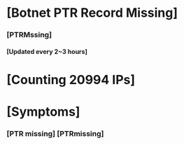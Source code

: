 # [Botnet PTR Record Missing]
### [PTRMssing]
#### [Updated every 2~3 hours]

# [Counting 20994 IPs]

# [Symptoms] 
###   [PTR missing] [PTRmissing]
